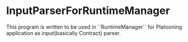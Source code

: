 # InputParserForRuntimeManager
This program is written to be used in ´´RuntimeManager´´ for Platooning application as input(basically Contract) parser. 
